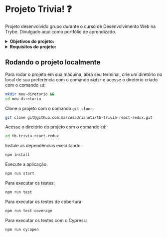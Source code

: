 # Projeto Trivia! :question:
Projeto desenvolvido grupo durante o curso de Desenvolvimento Web na Trybe. Divulgado aqui como portfólio de aprendizado.

<details>
<summary><strong>Objetivos do projeto:</strong></summary>

  * Desenvolver um jogo de perguntas e respostas baseado no jogo Trivia utilizando `React` e `Redux`, desenvolvendo em grupo suas funcionalidades de acordo com as demandas definidas em um quadro Kanban.
  * Verificar se eu era capaz de:
    * Criar um `store Redux` em aplicações `React`.
    * Criar `reducers` no `Redux` em aplicações `React`.
    * Criar `actions` no `Redux` em aplicações `React`.
    * Criar `dispatchers` no `Redux` em aplicações `React`.
    * Conectar `Redux` aos componentes `React`.
    * Criar actions assíncronas na sua aplicação `React` que faz uso de `Redux`.
    * Escrever testes para garantir que sua aplicação possua uma boa cobertura de testes.

Criar actions assíncronas na sua aplicação React que faz uso de Redux.
</details>
<details>
<summary><strong> Requisitos do projeto:</strong></summary>

  * Criar uma página inicial de login.
  * Criar um header para a página de carteira.
  * Desenvolver um formulário para adicionar uma despesa.
  * Salvar todas as informações do formulário no estado global.
  * Desenvolver testes para atingir 60% de cobertura total da aplicação.
  * Desenvolver uma tabela com os gastos.
  * Implementar a lógica para que a tabela seja alimentada pelo estado da aplicação.
  * Criar um botão para deletar uma despesa da tabela.
  * Criar um botão para editar uma despesa da tabela.
  * Desenvolver testes para atingir 90% de cobertura total da aplicação.
</details>
  
## Rodando o projeto localmente

Para rodar o projeto em sua máquina, abra seu terminal, crie um diretório no local de sua preferência com o comando `mkdir` e acesse o diretório criado com o comando `cd`:

```bash
mkdir meu-diretorio &&
cd meu-diretorio
```

Clone o projeto com o comando `git clone`:

```bash
git clone git@github.com:marcosadrianoti/tb-trivia-react-redux.git
```

Acesse o diretório do projeto com o comando `cd`:

```bash
cd tb-trivia-react-redux
```

Instale as dependências executando:

```bash
npm install
```

Execute a aplicação:

```bash
npm run start
```

Para executar os testes:

```bash
npm run test
```

Para executar os testes de cobertura:

```bash
npm run test-coverage
```
Para executar os testes com o Cypress:

```bash
npm run cy:open
```

